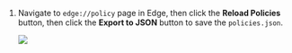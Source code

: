 1. Navigate to `edge://policy` page in Edge, then click the **Reload Policies** button, then click the **Export to JSON** button to save the `policies.json`.

   ![](https://joji.blob.core.windows.net/recipe/edge-policy-1.png)